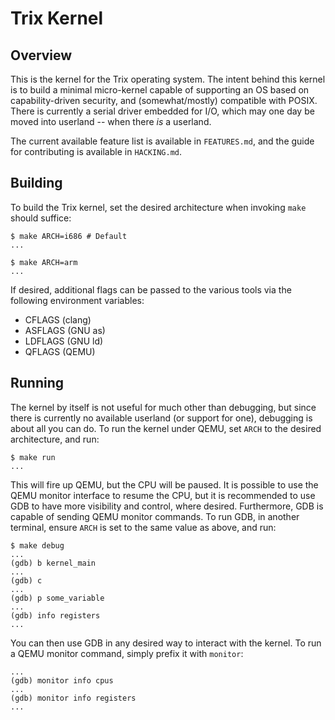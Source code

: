 # Trix Kernel

## Overview

This is the kernel for the Trix operating system. The intent behind this kernel
is to build a minimal micro-kernel capable of supporting an OS based on
capability-driven security, and (somewhat/mostly) compatible with POSIX. There
is currently a serial driver embedded for I/O, which may one day be moved into
userland -- when there *is* a userland.

The current available feature list is available in `FEATURES.md`, and the guide
for contributing is available in `HACKING.md`.

## Building

To build the Trix kernel, set the desired architecture when invoking `make`
should suffice:

    $ make ARCH=i686 # Default
    ...

    $ make ARCH=arm
    ...

If desired, additional flags can be passed to the various tools via the
following environment variables:

  * CFLAGS  (clang)
  * ASFLAGS (GNU as)
  * LDFLAGS (GNU ld)
  * QFLAGS  (QEMU)

## Running

The kernel by itself is not useful for much other than debugging, but since
there is currently no available userland (or support for one), debugging is
about all you can do. To run the kernel under QEMU, set `ARCH` to the desired
architecture, and run:

    $ make run
    ...

This will fire up QEMU, but the CPU will be paused. It is possible to use the
QEMU monitor interface to resume the CPU, but it is recommended to use GDB to
have more visibility and control, where desired. Furthermore, GDB is capable of
sending QEMU monitor commands. To run GDB, in another terminal, ensure `ARCH`
is set to the same value as above, and run:

    $ make debug
    ...
    (gdb) b kernel_main
    ...
    (gdb) c
    ...
    (gdb) p some_variable
    ...
    (gdb) info registers
    ...

You can then use GDB in any desired way to interact with the kernel. To run a
QEMU monitor command, simply prefix it with `monitor`:

    ...
    (gdb) monitor info cpus
    ...
    (gdb) monitor info registers
    ...
